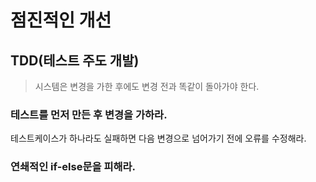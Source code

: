 # 점진적인 개선
## TDD(테스트 주도 개발)
> 시스템은 변경을 가한 후에도 변경 전과 똑같이 돌아가야 한다.

### 테스트를 먼저 만든 후 변경을 가하라.
테스트케이스가 하나라도 실패하면 다음 변경으로 넘어가기 전에 오류를 수정해라.

### 연쇄적인 if-else문을 피해라.
